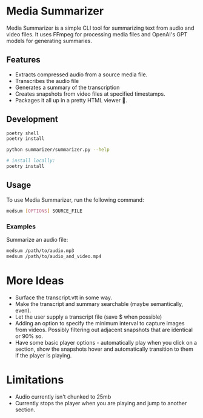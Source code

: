 # Media Summarizer

Media Summarizer is a simple CLI tool for summarizing text from audio and video files. It uses FFmpeg for processing media files and OpenAI's GPT models for generating summaries.

## Features

- Extracts compressed audio from a source media file.
- Transcribes the audio file
- Generates a summary of the transcription
- Creates snapshots from video files at specified timestamps.
- Packages it all up in a pretty HTML viewer 🌟.

## Development

```bash
poetry shell
poetry install

python summarizer/summarizer.py --help

# install locally:
poetry install
```

## Usage

To use Media Summarizer, run the following command:

```bash
medsum [OPTIONS] SOURCE_FILE
```

### Examples

Summarize an audio file:

```bash
medsum /path/to/audio.mp3
medsum /path/to/audio_and_video.mp4
```

# More Ideas

- Surface the transcript.vtt in some way.
- Make the transcript and summary searchable (maybe semantically, even).
- Let the user supply a transcript file (save $ when possible)
- Adding an option to specify the minimum interval to capture images from
    videos. Possibly filtering out adjacent snapshots that are identical or 90%
    so.
- Have some basic player options - automatically play when you click on a
    section, show the snapshots hover and automatically transition to them if the
    player is playing.

# Limitations

- Audio currently isn't chunked to 25mb
- Currently stops the player when you are playing and jump to another section.
